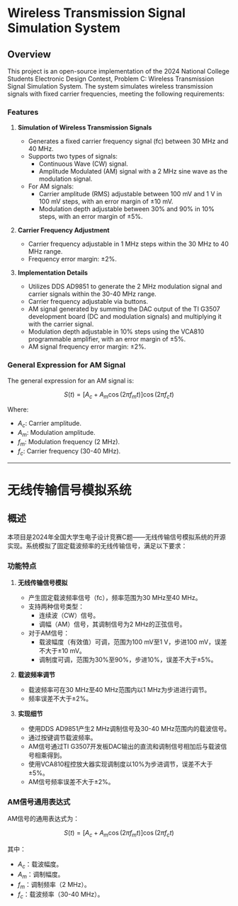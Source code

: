 # Wireless Transmission Signal Simulation System

## Overview
This project is an open-source implementation of the 2024 National College Students Electronic Design Contest, Problem C: Wireless Transmission Signal Simulation System. The system simulates wireless transmission signals with fixed carrier frequencies, meeting the following requirements:

### Features
1. **Simulation of Wireless Transmission Signals**
   - Generates a fixed carrier frequency signal (fc) between 30 MHz and 40 MHz.
   - Supports two types of signals:
     - Continuous Wave (CW) signal.
     - Amplitude Modulated (AM) signal with a 2 MHz sine wave as the modulation signal.
   - For AM signals:
     - Carrier amplitude (RMS) adjustable between 100 mV and 1 V in 100 mV steps, with an error margin of ±10 mV.
     - Modulation depth adjustable between 30% and 90% in 10% steps, with an error margin of ±5%.

2. **Carrier Frequency Adjustment**
   - Carrier frequency adjustable in 1 MHz steps within the 30 MHz to 40 MHz range.
   - Frequency error margin: ±2%.

3. **Implementation Details**
   - Utilizes DDS AD9851 to generate the 2 MHz modulation signal and carrier signals within the 30-40 MHz range.
   - Carrier frequency adjustable via buttons.
   - AM signal generated by summing the DAC output of the TI G3507 development board (DC and modulation signals) and multiplying it with the carrier signal.
   - Modulation depth adjustable in 10% steps using the VCA810 programmable amplifier, with an error margin of ±5%.
   - AM signal frequency error margin: ±2%.

### General Expression for AM Signal
The general expression for an AM signal is:

$$
S(t) = [A_c + A_m \cos(2\pi f_m t)] \cos(2\pi f_c t)
$$

Where:
- $A_c$: Carrier amplitude.
- $A_m$: Modulation amplitude.
- $f_m$: Modulation frequency (2 MHz).
- $f_c$: Carrier frequency (30-40 MHz).

---

# 无线传输信号模拟系统

## 概述
本项目是2024年全国大学生电子设计竞赛C题——无线传输信号模拟系统的开源实现。系统模拟了固定载波频率的无线传输信号，满足以下要求：

### 功能特点
1. **无线传输信号模拟**
   - 产生固定载波频率信号（fc），频率范围为30 MHz至40 MHz。
   - 支持两种信号类型：
     - 连续波（CW）信号。
     - 调幅（AM）信号，其调制信号为2 MHz的正弦信号。
   - 对于AM信号：
     - 载波幅度（有效值）可调，范围为100 mV至1 V，步进100 mV，误差不大于±10 mV。
     - 调制度可调，范围为30%至90%，步进10%，误差不大于±5%。

2. **载波频率调节**
   - 载波频率可在30 MHz至40 MHz范围内以1 MHz为步进进行调节。
   - 频率误差不大于±2%。

3. **实现细节**
   - 使用DDS AD9851产生2 MHz调制信号及30-40 MHz范围内的载波信号。
   - 通过按键调节载波频率。
   - AM信号通过TI G3507开发板DAC输出的直流和调制信号相加后与载波信号相乘得到。
   - 使用VCA810程控放大器实现调制度以10%为步进调节，误差不大于±5%。
   - AM信号频率误差不大于±2%。

### AM信号通用表达式
AM信号的通用表达式为：

$$
S(t) = [A_c + A_m \cos(2\pi f_m t)] \cos(2\pi f_c t)
$$

其中：
- $A_c$：载波幅度。
- $A_m$：调制幅度。
- $f_m$：调制频率（2 MHz）。
- $f_c$：载波频率（30-40 MHz）。
